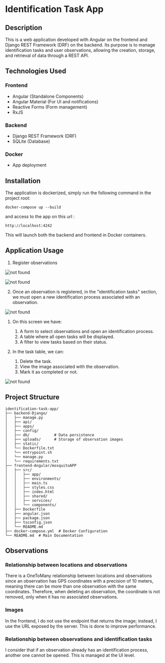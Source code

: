 # Identification Task App

## Description

This is a web application developed with Angular on the frontend and Django REST Framework (DRF) on the backend. Its purpose is to manage identification tasks and user observations, allowing the creation, storage, and retrieval of data through a REST API.

## Technologies Used

### Frontend

- Angular (Standalone Components)
- Angular Material (For UI and notifications)
- Reactive Forms (Form management)
- RxJS

### Backend

- Django REST Framework (DRF)
- SQLite (Database)

### Docker

- App deployment

## Installation

The application is dockerized, simply run the following command in the project root:

```
docker-compose up --build
```
and access to the app on this url : 

```
http://localhost:4242
```

This will launch both the backend and frontend in Docker containers.

## Application Usage

1. Register observations

![not found](img/1.png)

![not found](img/2.png)

2. Once an observation is registered, in the "identification tasks" section, we must open a new identification process associated with an observation.

![not found](img/3.png)

   1. On this screen we have:
      1. A form to select observations and open an identification process.
      2. A table where all open tasks will be displayed.
      3. A filter to view tasks based on their status.

3. In the task table, we can:
   1. Delete the task.
   2. View the image associated with the observation.
   3. Mark it as completed or not.

![not found](img/4.png)

## Project Structure

```
identification-task-app/
├── backend-Django/  
│   ├── manage.py
│   ├── api/
│   ├── apps/
│   ├── config/
│   ├── db/           # Data persistence
│   ├── uploads/      # Storage of observation images
│   ├── static/
│   └── Dockerfile.txt
│   └── entrypoint.sh
│   └── manage.py
│   └── requirements.txt
├── frontend-Angular/mosquitoAPP  
│   ├── src/
│   │   ├── app/
│   │   ├── environments/
│   │   ├── main.ts
│   │   ├── styles.css
│   │   ├── index.html
│   │   ├── shared/
│   │   ├── services/
│   │   └── components/
│   ├── Dockerfile
│   ├── angular.json
│   ├── package.json
│   ├── tsconfig.json
│   └── README.md
├── docker-compose.yml  # Docker Configuration
└── README.md  # Main Documentation
```

## Observations

### Relationship between locations and observations

There is a OneToMany relationship between locations and observations since an observation has GPS coordinates with a precision of 10 meters, meaning there can be more than one observation with the same coordinates. Therefore, when deleting an observation, the coordinate is not removed, only when it has no associated observations.

### Images

In the frontend, I do not use the endpoint that returns the image; instead, I use the URL exposed by the server. This is done to improve performance.

### Relationship between observations and identification tasks

I consider that if an observation already has an identification process, another one cannot be opened. This is managed at the UI level.